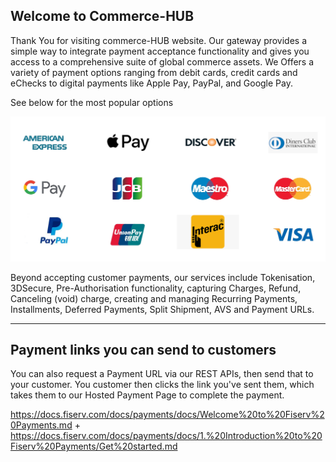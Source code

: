 ## Welcome to Commerce-HUB

Thank You for visiting commerce-HUB website. Our gateway provides a simple way to integrate payment acceptance functionality and gives you access to a comprehensive suite of global commerce assets. We Offers a variety of payment options ranging from debit cards, credit cards and eChecks to digital payments like Apple Pay, PayPal, and Google Pay.

See below for the most popular options

![Payment Methods](../../assets/images/card-types.png "")

Beyond accepting customer payments, our services include Tokenisation, 3DSecure, Pre-Authorisation functionality, capturing Charges, Refund, Canceling (void) charge, creating and managing Recurring Payments, Installments, Deferred Payments, Split Shipment, AVS and Payment URLs.

---

## Payment links you can send to customers

You can also request a Payment URL via our REST APIs, then send that to your customer. You customer then clicks the link you've sent them, which takes them to our Hosted Payment Page to complete the payment.


https://docs.fiserv.com/docs/payments/docs/Welcome%20to%20Fiserv%20Payments.md
+
https://docs.fiserv.com/docs/payments/docs/1.%20Introduction%20to%20Fiserv%20Payments/Get%20started.md